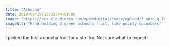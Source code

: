 ```yaml
---
title: "Achocha"
date: 2018-08-15T15:31:44+01:00
image: "https://res.cloudinary.com/growdigital/image/upload/f_auto,q_70,w_736/v1544304524/achocha-43330074774.jpg"
imageAlt: "Hand holding 3 green achocha fruit, like pointy cucumbers"
---
```


I picked the first achocha fruit for a stir-fry. Not sure what to expect!
